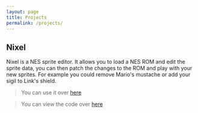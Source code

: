 ```yaml
---
layout: page
title: Projects
permalink: /projects/
---
```


## Nixel
Nixel is a NES sprite editor.  It allows you to load a NES ROM and edit the sprite data, you can then patch the changes to the ROM and play with your new sprites.  For example you could remove Mario's mustache or add your sigil to Link's shield.

> You can use it over [here](http://nes.alexpate.net/nixel)

> You can view the code over [here](https://github.com/xeinherjar/nixel)
